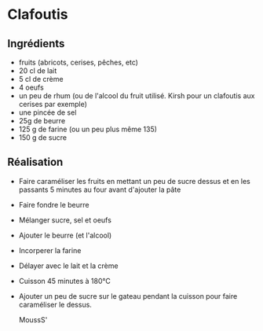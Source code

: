 Clafoutis
=========

Ingrédients
-----------

- fruits (abricots, cerises, pêches, etc)
- 20 cl de lait
- 5 cl de crème
- 4 oeufs
- un peu de rhum (ou de l'alcool du fruit utilisé. Kirsh pour un clafoutis aux cerises par exemple)
- une pincée de sel
- 25g de beurre
- 125 g de farine (ou un peu plus même 135)
- 150 g de sucre

Réalisation
-----------

- Faire caraméliser les fruits en mettant un peu de sucre dessus et en les passants 5 minutes au four avant d'ajouter la pâte
- Faire fondre le beurre
- Mélanger sucre, sel et oeufs
- Ajouter le beurre (et l'alcool)
- Incorperer la farine
- Délayer avec le lait et la crème
- Cuisson 45 minutes à 180°C
- Ajouter un peu de sucre sur le gateau pendant la cuisson pour faire caraméliser le dessus.

    MoussS'
